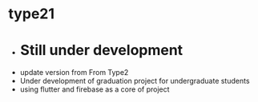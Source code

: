 # type21
  -  # Still under development
  -  update version from From Type2
  -  Under development of graduation project for undergraduate students
  -  using flutter and firebase as a core of project
